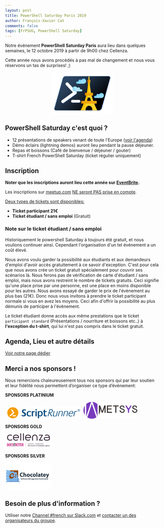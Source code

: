 ```yaml
---
layout: post
title: PowerShell Saturday Paris 2019
author: François-Xavier Cat
comments: false
tags: [FrPSUG, PowerShell Saturday]
---
```


Notre événement **PowerShell Saturday Paris** aura lieu dans quelques semaines, le 12 octobre 2019 à partir de 9h00 chez Cellenza.

Cette année nous avons procédés à pas mal de changement et nous vous réservons un tas de surprises! ;)

<center>
<img src="https://raw.githubusercontent.com/FrPSUG/media/master/powershellsat/logo/adil/ps-saturday-paris-simple.png" width="40%">
</center>

## PowerShell Saturday c'est quoi ?

* 12 présentations de speakers venant de toute l'Europe ([voir l'agenda](https://frpsug.com/powershellsat-2019/#agenda))
* Démo éclairs (lightning demos) auront lieu pendant la pause déjeuner.
* Repas et boissons (Café de bienvenue / déjeuner / gouter)
* T-shirt French PowerShell Saturday (ticket régulier uniquement)

## Inscription

**Noter que les inscriptions auront lieu cette année sur [EventBrite](https://pssatparis2019.eventbrite.com).**

Les inscriptions sur [meetup.com](https://www.meetup.com/fr-FR/FrenchPSUG/) <u>NE seront PAS prise en compte</u>.

<u>Deux types de tickets sont disponibles:</u>

* **Ticket participant 21€**
* **Ticket étudiant / sans emploi** (Gratuit)

### Note sur le ticket étudiant / sans emploi

Historiquement le powershell Saturday à toujours été gratuit, et nous voulions continuer ainsi. Cependant l'organisation d'un tel événement a un coût élevé.

Nous avons voulu garder la possibilité aux étudiants et aux demandeurs d'emploi d'avoir accès gratuitement à ce savoir d'exception.
C'est pour cela que nous avons crée un ticket gratuit spécialement pour couvrir ses scénarios là. Nous ferons pas de vérification de carte d'étudiant / sans emploi, mais nous avons restreint le nombre de tickets gratuits.
Ceci signifie qu'une place prise par une personne, est une place en moins disponible pour les autres. Nous avons essayé de garder le prix de l'évènement au plus bas (21€). Donc nous vous invitons à prendre le ticket participant normale si vous en avez les moyens. Ceci afin d'offrir la possibilité au plus démunis de participer à l'évènement.

Le ticket étudiant donne accès aux même prestations que le ticket `participant standard` (Présentations / nourriture et boissons etc..) à **l'exception du t-shirt**, qui lui n'est pas compris dans le ticket gratuit.

## Agenda, Lieu et autre détails

[Voir notre page dédier](/powershellsat-2019/)

## Merci a nos sponsors !

Nous remercions chaleureusement tous nos sponsors qui par leur soutien et leur fidélité nous permettent d’organiser ce type d’événement:

**SPONSORS PLATINIUM**

[<img src="/images/sponsors/scriptrunner.png" width="50%">](https://www.scriptrunner.com/)
[<img src="/images/sponsors/metsys.png" width="35%">](https://www.metsys.fr/)

**SPONSORS GOLD**

[<img src="/images/sponsors/cellenza_.png" width="30%">](https://www.cellenza.com/)

**SPONSORS SILVER**

[<img src="/images/sponsors/chocolatey.png" width="30%">](https://chocolatey.org/)


## Besoin de plus d'information ?

Utiliser notre [Channel #french sur Slack.com](/slack/) et [contacter un des organisateurs du groupe](/organisateurs/).
